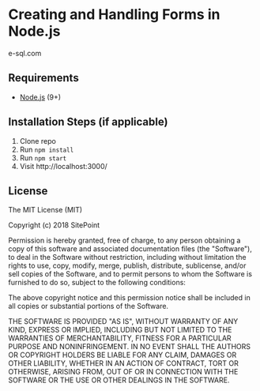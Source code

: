 # Creating and Handling Forms in Node.js
e-sql.com

## Requirements

* [Node.js](http://nodejs.org/) (9+)

## Installation Steps (if applicable)

1. Clone repo
2. Run `npm install`
3. Run `npm start`
4. Visit http://localhost:3000/

## License

The MIT License (MIT)

Copyright (c) 2018 SitePoint

Permission is hereby granted, free of charge, to any person obtaining a copy of this software and associated documentation files (the "Software"), to deal in the Software without restriction, including without limitation the rights to use, copy, modify, merge, publish, distribute, sublicense, and/or sell copies of the Software, and to permit persons to whom the Software is furnished to do so, subject to the following conditions:

The above copyright notice and this permission notice shall be included in all copies or substantial portions of the Software.

THE SOFTWARE IS PROVIDED "AS IS", WITHOUT WARRANTY OF ANY KIND, EXPRESS OR IMPLIED, INCLUDING BUT NOT LIMITED TO THE WARRANTIES OF MERCHANTABILITY, FITNESS FOR A PARTICULAR PURPOSE AND NONINFRINGEMENT. IN NO EVENT SHALL THE AUTHORS OR COPYRIGHT HOLDERS BE LIABLE FOR ANY CLAIM, DAMAGES OR OTHER LIABILITY, WHETHER IN AN ACTION OF CONTRACT, TORT OR OTHERWISE, ARISING FROM, OUT OF OR IN CONNECTION WITH THE SOFTWARE OR THE USE OR OTHER DEALINGS IN THE SOFTWARE.
